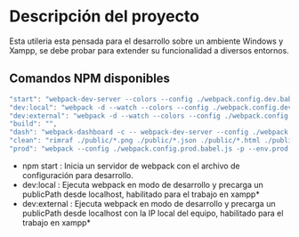 # Descripción del proyecto

Esta utileria esta pensada para el desarrollo sobre un ambiente Windows y Xampp, se debe probar para extender su funcionalidad a diversos entornos.

## Comandos NPM disponibles

```js
"start": "webpack-dev-server --colors --config ./webpack.config.dev.babel.js",
"dev:local": "webpack -d --watch --colors --config ./webpack.config.dev.babel.js",
"dev:external": "webpack -d --watch --colors --config ./webpack.config.dev.babel.js",
"build": "",
"dash": "webpack-dashboard -c -- webpack-dev-server --config ./webpack.config.dev.babel.js --colors",
"clean": "rimraf ./public/*.png ./public/*.json ./public/*.html ./public/*.xml ./public/*.ico ./public/.cache ./public/*.webapp ./public/*.js ./public/assets/*",
"prod": "webpack --config ./webpack.config.prod.babel.js -p --env.prod --colors"
```

- npm start : Inicia un servidor de webpack con el archivo de configuración para desarrollo.
- dev:local : Ejecuta webpack en modo de desarrollo y precarga un publicPath desde localhost, habilitado para el trabajo en xampp*
- dev:external : Ejecuta webpack en modo de desarrollo y precarga un publicPath desde localhost con la IP local del equipo, habilitado para el trabajo en xampp*
